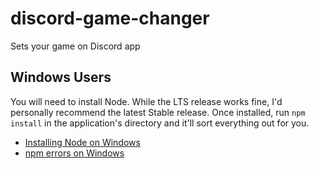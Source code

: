 # discord-game-changer
Sets your game on Discord app

## Windows Users
You will need to install Node. While the LTS release works fine, I'd personally recommend the latest Stable release. Once installed, run `npm install` in the application's directory and it'll sort everything out for you.
* [Installing Node on Windows](http://blog.teamtreehouse.com/install-node-js-npm-windows)
* [npm errors on Windows](http://stackoverflow.com/questions/21365714/nodejs-error-installing-with-npm)